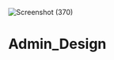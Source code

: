 ![Screenshot (370)](https://user-images.githubusercontent.com/74084097/130898916-46f330ea-0958-4cbc-ba96-697eef7de082.png)
# Admin_Design
